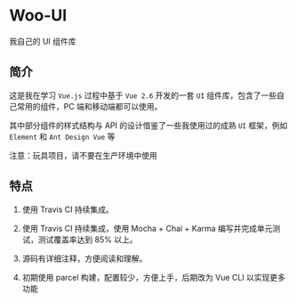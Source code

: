 # Woo-UI

我自己的 UI 组件库

## 简介

这是我在学习 `Vue.js` 过程中基于 `Vue 2.6` 开发的一套 `UI` 组件库，包含了一些自己常用的组件，PC 端和移动端都可以使用。

其中部分组件的样式结构与 API 的设计借鉴了一些我使用过的成熟 `UI` 框架，例如 `Element` 和 `Ant Design Vue` 等

注意：玩具项目，请不要在生产环境中使用

## 特点

1. 使用 Travis CI 持续集成。

2. 使用 Travis CI 持续集成，使用 Mocha + Chai + Karma 编写并完成单元测试，测试覆盖率达到 85% 以上。

3. 源码有详细注释，方便阅读和理解。

4. 初期使用 parcel 构建，配置较少，方便上手，后期改为 Vue CLI 以实现更多功能
